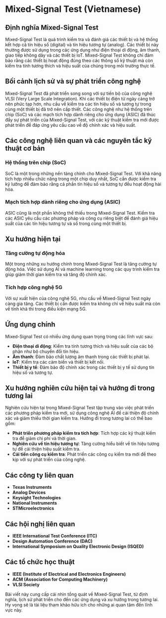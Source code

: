 # Mixed-Signal Test (Vietnamese)

## Định nghĩa Mixed-Signal Test

Mixed-Signal Test là quá trình kiểm tra và đánh giá các thiết bị và hệ thống kết hợp cả tín hiệu số (digital) và tín hiệu tương tự (analog). Các thiết bị này thường được sử dụng trong các ứng dụng như điện thoại di động, âm thanh, giao tiếp không dây và các thiết bị IoT. Mixed-Signal Test không chỉ đảm bảo rằng các thiết bị hoạt động đúng theo các thông số kỹ thuật mà còn kiểm tra tính tương thích và hiệu suất của chúng trong môi trường thực tế.

## Bối cảnh lịch sử và sự phát triển công nghệ

Mixed-Signal Test đã phát triển song song với sự tiến bộ của công nghệ VLSI (Very Large Scale Integration). Khi các thiết bị điện tử ngày càng trở nên phức tạp hơn, nhu cầu về kiểm tra các tín hiệu số và tương tự trong cùng một thiết bị đã trở nên cấp thiết. Các công nghệ như hệ thống trên chip (SoC) và các mạch tích hợp dành riêng cho ứng dụng (ASIC) đã thúc đẩy sự phát triển của Mixed-Signal Test, với các kỹ thuật kiểm tra mới được phát triển để đáp ứng yêu cầu cao về độ chính xác và hiệu suất.

## Các công nghệ liên quan và các nguyên tắc kỹ thuật cơ bản

### Hệ thống trên chip (SoC)

SoC là một trong những nền tảng chính cho Mixed-Signal Test. Với khả năng tích hợp nhiều chức năng trong một chip duy nhất, SoC cần được kiểm tra kỹ lưỡng để đảm bảo rằng cả phần tín hiệu số và tương tự đều hoạt động hài hòa.

### Mạch tích hợp dành riêng cho ứng dụng (ASIC)

ASIC cũng là một phần không thể thiếu trong Mixed-Signal Test. Kiểm tra các ASIC yêu cầu các phương pháp và công cụ riêng biệt để đánh giá hiệu suất của các tín hiệu tương tự và số trong cùng một thiết bị.

## Xu hướng hiện tại

### Tăng cường tự động hóa

Một trong những xu hướng chính trong Mixed-Signal Test là tăng cường tự động hóa. Việc sử dụng AI và machine learning trong các quy trình kiểm tra giúp giảm thời gian kiểm tra và tăng độ chính xác.

### Tích hợp công nghệ 5G

Với sự xuất hiện của công nghệ 5G, nhu cầu về Mixed-Signal Test ngày càng gia tăng. Các thiết bị cần được kiểm tra không chỉ về hiệu suất mà còn về tính khả thi trong điều kiện mạng 5G.

## Ứng dụng chính

Mixed-Signal Test có nhiều ứng dụng quan trọng trong các lĩnh vực sau:

- **Điện thoại di động**: Kiểm tra tính tương thích và hiệu suất của các bộ phận như bộ chuyển đổi tín hiệu.
- **Âm thanh**: Đảm bảo chất lượng âm thanh trong các thiết bị phát lại.
- **IoT**: Kiểm tra các cảm biến và thiết bị kết nối.
- **Thiết bị y tế**: Đảm bảo độ chính xác trong các thiết bị y tế sử dụng tín hiệu số và tương tự.

## Xu hướng nghiên cứu hiện tại và hướng đi trong tương lai

Nghiên cứu hiện tại trong Mixed-Signal Test tập trung vào việc phát triển các phương pháp kiểm tra mới, sử dụng công nghệ AI để cải thiện độ chính xác và giảm thiểu thời gian kiểm tra. Hướng đi trong tương lai có thể bao gồm:

- **Phát triển phương pháp kiểm tra tích hợp**: Tích hợp các kỹ thuật kiểm tra để giảm chi phí và thời gian.
- **Nghiên cứu về tín hiệu tương tự**: Tăng cường hiểu biết về tín hiệu tương tự để cải thiện hiệu suất kiểm tra.
- **Cải tiến công cụ kiểm tra**: Phát triển các công cụ kiểm tra mới để theo kịp với sự phát triển của công nghệ.

## Các công ty liên quan

- **Texas Instruments**
- **Analog Devices**
- **Keysight Technologies**
- **National Instruments**
- **STMicroelectronics**

## Các hội nghị liên quan

- **IEEE International Test Conference (ITC)**
- **Design Automation Conference (DAC)**
- **International Symposium on Quality Electronic Design (ISQED)**

## Các tổ chức học thuật

- **IEEE (Institute of Electrical and Electronics Engineers)**
- **ACM (Association for Computing Machinery)**
- **VLSI Society**

Bài viết này cung cấp cái nhìn tổng quát về Mixed-Signal Test, từ định nghĩa, lịch sử phát triển cho đến các ứng dụng và xu hướng trong tương lai. Hy vọng sẽ là tài liệu tham khảo hữu ích cho những ai quan tâm đến lĩnh vực này.